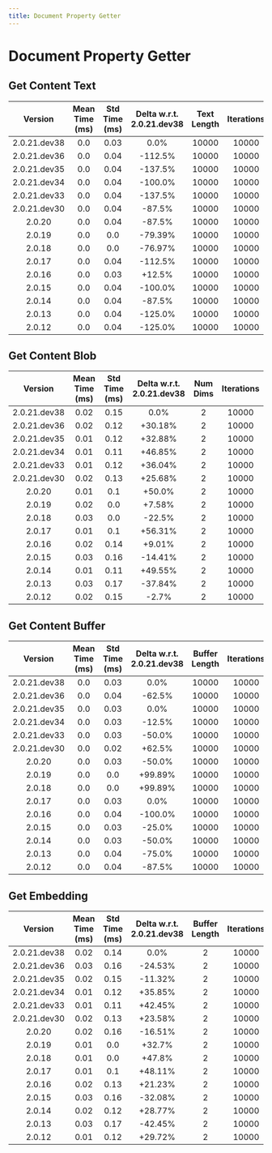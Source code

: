 ```yaml
---
title: Document Property Getter
---
```

# Document Property Getter

## Get Content Text

| Version | Mean Time (ms) | Std Time (ms) | Delta w.r.t. 2.0.21.dev38 | Text Length | Iterations |
| :---: | :---: | :---: | :---: | :---: | :---: |
| 2.0.21.dev38 | 0.0 | 0.03 | 0.0% | 10000 | 10000 |
| 2.0.21.dev36 | 0.0 | 0.04 | -112.5% | 10000 | 10000 |
| 2.0.21.dev35 | 0.0 | 0.04 | -137.5% | 10000 | 10000 |
| 2.0.21.dev34 | 0.0 | 0.04 | -100.0% | 10000 | 10000 |
| 2.0.21.dev33 | 0.0 | 0.04 | -137.5% | 10000 | 10000 |
| 2.0.21.dev30 | 0.0 | 0.04 | -87.5% | 10000 | 10000 |
| 2.0.20 | 0.0 | 0.04 | -87.5% | 10000 | 10000 |
| 2.0.19 | 0.0 | 0.0 | -79.39% | 10000 | 10000 |
| 2.0.18 | 0.0 | 0.0 | -76.97% | 10000 | 10000 |
| 2.0.17 | 0.0 | 0.04 | -112.5% | 10000 | 10000 |
| 2.0.16 | 0.0 | 0.03 | +12.5% | 10000 | 10000 |
| 2.0.15 | 0.0 | 0.04 | -100.0% | 10000 | 10000 |
| 2.0.14 | 0.0 | 0.04 | -87.5% | 10000 | 10000 |
| 2.0.13 | 0.0 | 0.04 | -125.0% | 10000 | 10000 |
| 2.0.12 | 0.0 | 0.04 | -125.0% | 10000 | 10000 |
## Get Content Blob

| Version | Mean Time (ms) | Std Time (ms) | Delta w.r.t. 2.0.21.dev38 | Num Dims | Iterations |
| :---: | :---: | :---: | :---: | :---: | :---: |
| 2.0.21.dev38 | 0.02 | 0.15 | 0.0% | 2 | 10000 |
| 2.0.21.dev36 | 0.02 | 0.12 | +30.18% | 2 | 10000 |
| 2.0.21.dev35 | 0.01 | 0.12 | +32.88% | 2 | 10000 |
| 2.0.21.dev34 | 0.01 | 0.11 | +46.85% | 2 | 10000 |
| 2.0.21.dev33 | 0.01 | 0.12 | +36.04% | 2 | 10000 |
| 2.0.21.dev30 | 0.02 | 0.13 | +25.68% | 2 | 10000 |
| 2.0.20 | 0.01 | 0.1 | +50.0% | 2 | 10000 |
| 2.0.19 | 0.02 | 0.0 | +7.58% | 2 | 10000 |
| 2.0.18 | 0.03 | 0.0 | -22.5% | 2 | 10000 |
| 2.0.17 | 0.01 | 0.1 | +56.31% | 2 | 10000 |
| 2.0.16 | 0.02 | 0.14 | +9.01% | 2 | 10000 |
| 2.0.15 | 0.03 | 0.16 | -14.41% | 2 | 10000 |
| 2.0.14 | 0.01 | 0.11 | +49.55% | 2 | 10000 |
| 2.0.13 | 0.03 | 0.17 | -37.84% | 2 | 10000 |
| 2.0.12 | 0.02 | 0.15 | -2.7% | 2 | 10000 |
## Get Content Buffer

| Version | Mean Time (ms) | Std Time (ms) | Delta w.r.t. 2.0.21.dev38 | Buffer Length | Iterations |
| :---: | :---: | :---: | :---: | :---: | :---: |
| 2.0.21.dev38 | 0.0 | 0.03 | 0.0% | 10000 | 10000 |
| 2.0.21.dev36 | 0.0 | 0.04 | -62.5% | 10000 | 10000 |
| 2.0.21.dev35 | 0.0 | 0.03 | 0.0% | 10000 | 10000 |
| 2.0.21.dev34 | 0.0 | 0.03 | -12.5% | 10000 | 10000 |
| 2.0.21.dev33 | 0.0 | 0.03 | -50.0% | 10000 | 10000 |
| 2.0.21.dev30 | 0.0 | 0.02 | +62.5% | 10000 | 10000 |
| 2.0.20 | 0.0 | 0.03 | -50.0% | 10000 | 10000 |
| 2.0.19 | 0.0 | 0.0 | +99.89% | 10000 | 10000 |
| 2.0.18 | 0.0 | 0.0 | +99.89% | 10000 | 10000 |
| 2.0.17 | 0.0 | 0.03 | 0.0% | 10000 | 10000 |
| 2.0.16 | 0.0 | 0.04 | -100.0% | 10000 | 10000 |
| 2.0.15 | 0.0 | 0.03 | -25.0% | 10000 | 10000 |
| 2.0.14 | 0.0 | 0.03 | -50.0% | 10000 | 10000 |
| 2.0.13 | 0.0 | 0.04 | -75.0% | 10000 | 10000 |
| 2.0.12 | 0.0 | 0.04 | -87.5% | 10000 | 10000 |
## Get Embedding

| Version | Mean Time (ms) | Std Time (ms) | Delta w.r.t. 2.0.21.dev38 | Buffer Length | Iterations |
| :---: | :---: | :---: | :---: | :---: | :---: |
| 2.0.21.dev38 | 0.02 | 0.14 | 0.0% | 2 | 10000 |
| 2.0.21.dev36 | 0.03 | 0.16 | -24.53% | 2 | 10000 |
| 2.0.21.dev35 | 0.02 | 0.15 | -11.32% | 2 | 10000 |
| 2.0.21.dev34 | 0.01 | 0.12 | +35.85% | 2 | 10000 |
| 2.0.21.dev33 | 0.01 | 0.11 | +42.45% | 2 | 10000 |
| 2.0.21.dev30 | 0.02 | 0.13 | +23.58% | 2 | 10000 |
| 2.0.20 | 0.02 | 0.16 | -16.51% | 2 | 10000 |
| 2.0.19 | 0.01 | 0.0 | +32.7% | 2 | 10000 |
| 2.0.18 | 0.01 | 0.0 | +47.8% | 2 | 10000 |
| 2.0.17 | 0.01 | 0.1 | +48.11% | 2 | 10000 |
| 2.0.16 | 0.02 | 0.13 | +21.23% | 2 | 10000 |
| 2.0.15 | 0.03 | 0.16 | -32.08% | 2 | 10000 |
| 2.0.14 | 0.02 | 0.12 | +28.77% | 2 | 10000 |
| 2.0.13 | 0.03 | 0.17 | -42.45% | 2 | 10000 |
| 2.0.12 | 0.01 | 0.12 | +29.72% | 2 | 10000 |
